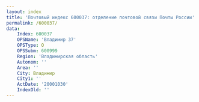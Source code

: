 ```yaml
---
layout: index
title: 'Почтовый индекс 600037: отделение почтовой связи Почты России'
permalink: /600037/
data:
    Index: 600037
    OPSName: 'Владимир 37'
    OPSType: О
    OPSSubm: 600999
    Region: 'Владимирская область'
    Autonom: ''
    Area: ''
    City: Владимир
    City1: ''
    ActDate: '20001030'
    IndexOld: ''
---
```

